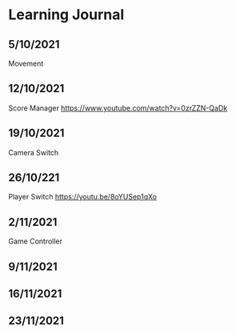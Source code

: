 # Learning Journal

## 5/10/2021

Movement


## 12/10/2021

Score Manager
https://www.youtube.com/watch?v=0zrZZN-QaDk


## 19/10/2021

Camera Switch


## 26/10/221

Player Switch https://youtu.be/8oYUSep1qXo


## 2/11/2021

Game Controller


## 9/11/2021



## 16/11/2021



## 23/11/2021
